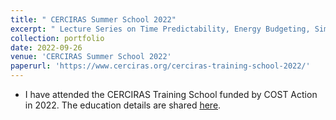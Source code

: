 ```yaml
---
title: " CERCIRAS Summer School 2022" 
excerpt: " Lecture Series on Time Predictability, Energy Budgeting, Simulation-based Analysis of complex systems, and MixedCriticality Systems <br/><img src='/images/CERCIRAS2022TrainingSchool.jpg'>"
collection: portfolio
date: 2022-09-26
venue: 'CERCIRAS Summer School 2022'
paperurl: 'https://www.cerciras.org/cerciras-training-school-2022/'
---
```


- I have attended the CERCIRAS Training School funded by COST Action in 2022. The education details are shared [here](https://www.cerciras.org/wp-content/uploads/2022/07/CERCIRAS-Summer-School-2022-Programmatic.pdf).
